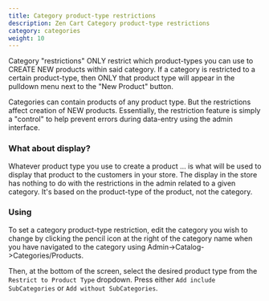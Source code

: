 ```yaml
---
title: Category product-type restrictions
description: Zen Cart Category product-type restrictions
category: categories
weight: 10
---
```


Category "restrictions" ONLY restrict which product-types you can use to CREATE NEW products within said category.  If a category is restricted to a certain product-type, then ONLY that product type will appear in the pulldown menu next to the "New Product" button.

Categories can contain products of any product type. But the restrictions affect creation of NEW products.  Essentially, the restriction feature is simply a "control" to help prevent errors during data-entry using the admin interface.

### What about display?
Whatever product type you use to create a product ... is what will be used to display that product to the customers in your store.  The display in the store has nothing to do with the restrictions in the admin related to a given category. It's based on the product-type of the product, not the category.

### Using
To set a category product-type restriction, edit the category you wish to change
by clicking the pencil icon at the right of the category name when you have navigated to the category using Admin->Catalog->Categories/Products.

Then, at the bottom of the screen, select the desired product type from the 
`Restrict to Product Type` dropdown.  Press either `Add include SubCategories`
or `Add without SubCategories`.

